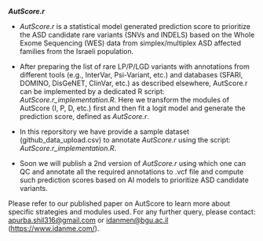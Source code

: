 ***AutScore.r***

- *AutScore.r* is a statistical model generated prediction score to prioritize the ASD candidate rare variants (SNVs and INDELS) based on the Whole Exome Sequencing (WES) data from simplex/multiplex ASD affected families from the Israeli population.
  
- After preparing the list of rare LP/P/LGD variants with annotations from different tools (e.g., InterVar, Psi-Variant, etc.) and databases (SFARI, DOMINO, DisGeNET, ClinVar, etc.) as described elsewhere, AutScore.r can be implemented by a dedicated R script: *AutScore.r_implementation.R*. Here we transform the modules of AutScore (I, P, D, etc.) first and then fit a logit model and generate the prediction score, defined as *AutScore.r*.

- In this reporsitory we have provide a sample dataset (github_data_upload.csv) to annotate *AutScore.r* using the script: *AutScore.r_implementation.R*. 
  
- Soon we will publish a 2nd version of *AutScore.r* using which one can QC and annotate all the required annotations to .vcf file and compute such prediction scores based on AI models to prioritize ASD candidate variants. 

Please refer to our published paper on AutScore to learn more about specific strategies and modules used. For any further query, please contact: apurba.shil316@gmail.com or idanmen@bgu.ac.il (https://www.idanme.com/).
